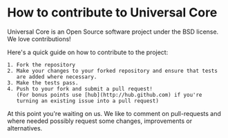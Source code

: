 How to contribute to Universal Core
===================================

Universal Core is an Open Source software project under the BSD license.
We love contributions!

Here's a quick guide on how to contribute to the project:

    1. Fork the repository
    2. Make your changes to your forked repository and ensure that tests
       are added where necessary.
    3. Make the tests pass.
    4. Push to your fork and submit a pull request!
       (For bonus points use [hub](http://hub.github.com) if you're
       turning an existing issue into a pull request)

At this point you're waiting on us. We like to comment on pull-requests
and where needed possibly request some changes, improvements or alternatives.
